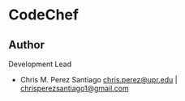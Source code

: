 # CodeChef

**Author**
-----------------
Development Lead

 - Chris M. Perez Santiago   chris.perez@upr.edu | chrisperezsantiago1@gmail.com
